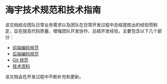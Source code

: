 # 海宇技术规范和技术指南

该文档结合团队日常业务需求以及团队在日常开发过程中总结提炼出的经验而制定，旨在提高代码质量、增强团队开发协作、总结开发经验，主要包含以下几个部分：

- [前端编码规范](frontend.md)
- [后端编码规范](backend.md)
- [Git 规范](git.md)
- [技术资料](doc.md)

该文档会在开发过程中不断补充和更新。